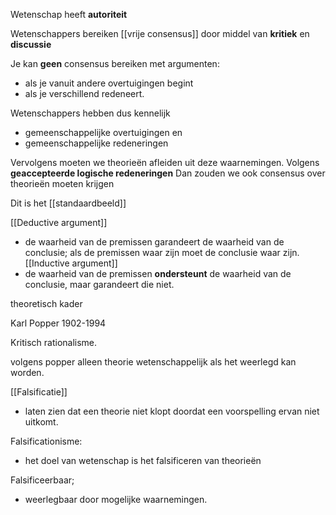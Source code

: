 
Wetenschap heeft **autoriteit**

Wetenschappers bereiken [[vrije consensus]] door middel van **kritiek** en **discussie**

Je kan **geen** consensus bereiken met argumenten:
- als je vanuit andere overtuigingen begint
- als je verschillend redeneert.

Wetenschappers hebben dus kennelijk
- gemeenschappelijke overtuigingen en
- gemeenschappelijke redeneringen

Vervolgens moeten we theorieën afleiden uit deze waarnemingen.
Volgens **geaccepteerde logische redeneringen**
Dan zouden we ook consensus over theorieën moeten krijgen

Dit is het [[standaardbeeld]]

[[Deductive argument]]
- de waarheid van de premissen garandeert de waarheid van de conclusie; als de premissen waar zijn moet de conclusie waar zijn.
[[Inductive argument]]
- de waarheid van de premissen **ondersteunt** de waarheid van de conclusie, maar garandeert die niet. 

theoretisch kader

Karl Popper 1902-1994

Kritisch rationalisme.

volgens popper alleen theorie wetenschappelijk als het weerlegd kan worden.

[[Falsificatie]] 
- laten zien dat een theorie niet klopt doordat een voorspelling ervan niet uitkomt.

Falsificationisme:
- het doel van wetenschap is het falsificeren van theorieën

Falsificeerbaar;
- weerlegbaar door mogelijke waarnemingen.

